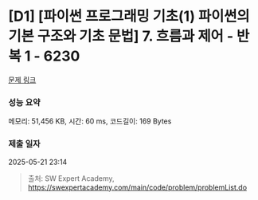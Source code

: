 # [D1] [파이썬 프로그래밍 기초(1) 파이썬의 기본 구조와 기초 문법] 7. 흐름과 제어 - 반복 1 - 6230 

[문제 링크](https://swexpertacademy.com/main/code/problem/problemDetail.do?contestProbId=AWcU_IqK4nIDFAU4) 

### 성능 요약

메모리: 51,456 KB, 시간: 60 ms, 코드길이: 169 Bytes

### 제출 일자

2025-05-21 23:14



> 출처: SW Expert Academy, https://swexpertacademy.com/main/code/problem/problemList.do